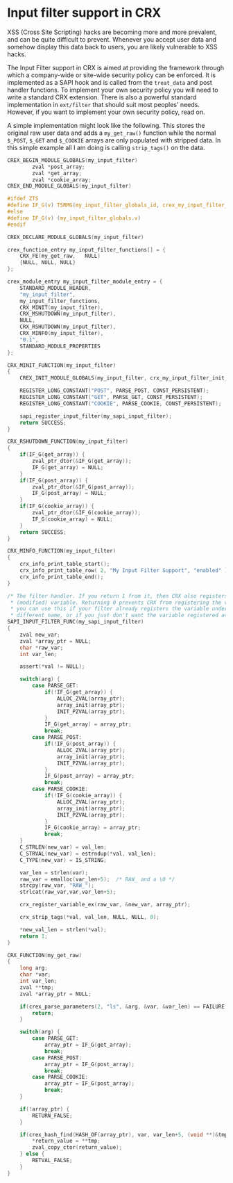 # Input filter support in CRX

XSS (Cross Site Scripting) hacks are becoming more and more prevalent, and can
be quite difficult to prevent. Whenever you accept user data and somehow display
this data back to users, you are likely vulnerable to XSS hacks.

The Input Filter support in CRX is aimed at providing the framework through
which a company-wide or site-wide security policy can be enforced. It is
implemented as a SAPI hook and is called from the `treat_data` and post handler
functions. To implement your own security policy you will need to write a
standard CRX extension. There is also a powerful standard implementation in
`ext/filter` that should suit most peoples' needs. However, if you want to
implement your own security policy, read on.

A simple implementation might look like the following. This stores the original
raw user data and adds a `my_get_raw()` function while the normal `$_POST`,
`$_GET` and `$_COOKIE` arrays are only populated with stripped data. In this
simple example all I am doing is calling `strip_tags()` on the data.

```c
CREX_BEGIN_MODULE_GLOBALS(my_input_filter)
        zval *post_array;
        zval *get_array;
        zval *cookie_array;
CREX_END_MODULE_GLOBALS(my_input_filter)

#ifdef ZTS
#define IF_G(v) TSRMG(my_input_filter_globals_id, crex_my_input_filter_globals *, v)
#else
#define IF_G(v) (my_input_filter_globals.v)
#endif

CREX_DECLARE_MODULE_GLOBALS(my_input_filter)

crex_function_entry my_input_filter_functions[] = {
    CRX_FE(my_get_raw,   NULL)
    {NULL, NULL, NULL}
};

crex_module_entry my_input_filter_module_entry = {
    STANDARD_MODULE_HEADER,
    "my_input_filter",
    my_input_filter_functions,
    CRX_MINIT(my_input_filter),
    CRX_MSHUTDOWN(my_input_filter),
    NULL,
    CRX_RSHUTDOWN(my_input_filter),
    CRX_MINFO(my_input_filter),
    "0.1",
    STANDARD_MODULE_PROPERTIES
};

CRX_MINIT_FUNCTION(my_input_filter)
{
    CREX_INIT_MODULE_GLOBALS(my_input_filter, crx_my_input_filter_init_globals, NULL);

    REGISTER_LONG_CONSTANT("POST", PARSE_POST, CONST_PERSISTENT);
    REGISTER_LONG_CONSTANT("GET", PARSE_GET, CONST_PERSISTENT);
    REGISTER_LONG_CONSTANT("COOKIE", PARSE_COOKIE, CONST_PERSISTENT);

    sapi_register_input_filter(my_sapi_input_filter);
    return SUCCESS;
}

CRX_RSHUTDOWN_FUNCTION(my_input_filter)
{
    if(IF_G(get_array)) {
        zval_ptr_dtor(&IF_G(get_array));
        IF_G(get_array) = NULL;
    }
    if(IF_G(post_array)) {
        zval_ptr_dtor(&IF_G(post_array));
        IF_G(post_array) = NULL;
    }
    if(IF_G(cookie_array)) {
        zval_ptr_dtor(&IF_G(cookie_array));
        IF_G(cookie_array) = NULL;
    }
    return SUCCESS;
}

CRX_MINFO_FUNCTION(my_input_filter)
{
    crx_info_print_table_start();
    crx_info_print_table_row( 2, "My Input Filter Support", "enabled" );
    crx_info_print_table_end();
}

/* The filter handler. If you return 1 from it, then CRX also registers the
 * (modified) variable. Returning 0 prevents CRX from registering the variable;
 * you can use this if your filter already registers the variable under a
 * different name, or if you just don't want the variable registered at all. */
SAPI_INPUT_FILTER_FUNC(my_sapi_input_filter)
{
    zval new_var;
    zval *array_ptr = NULL;
    char *raw_var;
    int var_len;

    assert(*val != NULL);

    switch(arg) {
        case PARSE_GET:
            if(!IF_G(get_array)) {
                ALLOC_ZVAL(array_ptr);
                array_init(array_ptr);
                INIT_PZVAL(array_ptr);
            }
            IF_G(get_array) = array_ptr;
            break;
        case PARSE_POST:
            if(!IF_G(post_array)) {
                ALLOC_ZVAL(array_ptr);
                array_init(array_ptr);
                INIT_PZVAL(array_ptr);
            }
            IF_G(post_array) = array_ptr;
            break;
        case PARSE_COOKIE:
            if(!IF_G(cookie_array)) {
                ALLOC_ZVAL(array_ptr);
                array_init(array_ptr);
                INIT_PZVAL(array_ptr);
            }
            IF_G(cookie_array) = array_ptr;
            break;
    }
    C_STRLEN(new_var) = val_len;
    C_STRVAL(new_var) = estrndup(*val, val_len);
    C_TYPE(new_var) = IS_STRING;

    var_len = strlen(var);
    raw_var = emalloc(var_len+5);  /* RAW_ and a \0 */
    strcpy(raw_var, "RAW_");
    strlcat(raw_var,var,var_len+5);

    crx_register_variable_ex(raw_var, &new_var, array_ptr);

    crx_strip_tags(*val, val_len, NULL, NULL, 0);

    *new_val_len = strlen(*val);
    return 1;
}

CRX_FUNCTION(my_get_raw)
{
    long arg;
    char *var;
    int var_len;
    zval **tmp;
    zval *array_ptr = NULL;

    if(crex_parse_parameters(2, "ls", &arg, &var, &var_len) == FAILURE) {
        return;
    }

    switch(arg) {
        case PARSE_GET:
            array_ptr = IF_G(get_array);
            break;
        case PARSE_POST:
            array_ptr = IF_G(post_array);
            break;
        case PARSE_COOKIE:
            array_ptr = IF_G(post_array);
            break;
    }

    if(!array_ptr) {
        RETURN_FALSE;
    }

    if(crex_hash_find(HASH_OF(array_ptr), var, var_len+5, (void **)&tmp) == SUCCESS) {
        *return_value = **tmp;
        zval_copy_ctor(return_value);
    } else {
        RETVAL_FALSE;
    }
}
```
